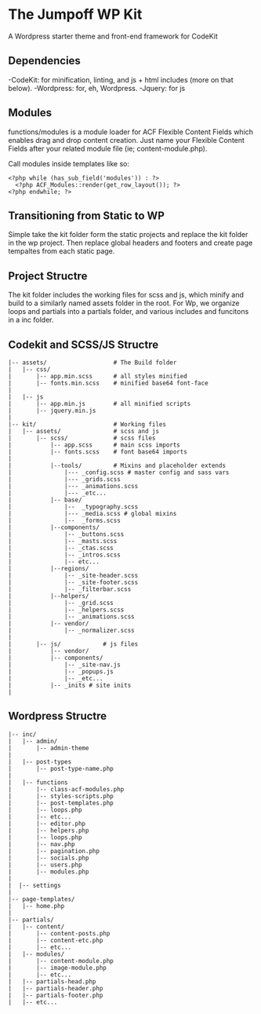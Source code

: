 # The Jumpoff WP Kit
A Wordpress starter theme and front-end framework for CodeKit

## Dependencies
-CodeKit: for minification, linting, and js + html includes (more on that below).
-Wordpress: for, eh, Wordpress.
-Jquery: for js



## Modules
functions/modules is a module loader for ACF Flexible Content Fields which enables drag and drop content creation. Just name your Flexible Content Fields after your related module file (ie; content-module.php). 

Call modules inside templates like so:

```
<?php while (has_sub_field('modules')) : ?>
  <?php ACF_Modules::render(get_row_layout()); ?>
<?php endwhile; ?>
```

## Transitioning from Static to WP
Simple take the kit folder form the static projects and replace the kit folder in the wp project. Then replace global headers and footers and create page tempaltes from each static page.

## Project Structre
The kit folder includes the working files for scss and js, which minify and build to a similarly named assets folder in the root.
For Wp, we organize loops and partials into a partials folder, and various includes and funcitons in a inc folder.


## Codekit and SCSS/JS Structre
```
|-- assets/                   # The Build folder
|   |-- css/      
|       |-- app.min.scss      # all styles minified
|       |-- fonts.min.scss    # minified base64 font-face
|
|   |-- js 
|       |-- app.min.js        # all minified scripts
|       |-- jquery.min.js  
|
|-- kit/                      # Working files
|   |-- assets/               # scss and js
|       |-- scss/             # scss files
|           |-- app.scss      # main scss imports
|           |-- fonts.scss    # font base64 imports
|      
|           |--tools/         # Mixins and placeholder extends 
|               |--- _config.scss # master config and sass vars 
|               |--- _grids.scss 
|               |--- _animations.scss 
|               |--- _etc...
|           |-- base/
|               |--  _typography.scss    
|               |--- _media.scss # global mixins
|               |--  _forms.scss      
|           |--components/  
|               |-- _buttons.scss      
|               |-- _masts.scss    
|               |-- _ctas.scss     
|               |-- _intros.scss  
|               |-- etc...  
|           |--regions/
|               |-- _site-header.scss
|               |-- _site-footer.scss       
|               |-- _filterbar.scss
|           |--helpers/
|               |-- _grid.scss      
|               |-- _helpers.scss  
|               |-- _animations.scss   
|           |-- vendor/ 
|               |-- _normalizer.scss 
|
|       |-- js/            # js files
|           |-- vendor/    
|           |-- components/    
|               |-- _site-nav.js   
|               |-- _popups.js
|               |-- _etc...   
|           |-- _inits # site inits 
|
```

## Wordpress Structre

```
|-- inc/                      
|   |-- admin/  
|       |-- admin-theme             
|
|   |-- post-types
|       |-- post-type-name.php      
|
|   |-- functions                    
|       |-- class-acf-modules.php              
|       |-- styles-scripts.php     
|       |-- post-templates.php       
|       |-- loops.php               
|       |-- etc...                
|       |-- editor.php               
|       |-- helpers.php              
|       |-- loops.php               
|       |-- nav.php                 
|       |-- pagination.php           
|       |-- socials.php            
|       |-- users.php              
|       |-- modules.php             
|
|  |-- settings                      
|
|-- page-templates/                  
|   |-- home.php                
|
|-- partials/                        
|   |-- content/                     
|       |-- content-posts.php        
|       |-- content-etc.php         
|       |-- etc...
|   |-- modules/                    
|       |-- content-module.php 
|       |-- image-module.php 
|       |-- etc...
|   |-- partials-head.php            
|   |-- partials-header.php          
|   |-- partials-footer.php          
|   |-- etc...
```
